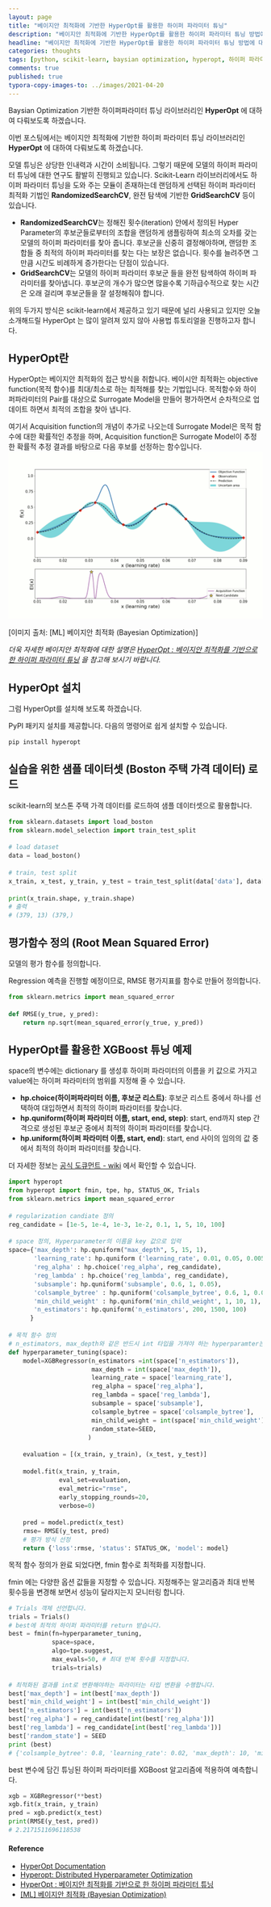 ```yaml
---
layout: page
title: "베이지안 최적화에 기반한 HyperOpt를 활용한 하이퍼 파라미터 튜닝"
description: "베이지안 최적화에 기반한 HyperOpt를 활용한 하이퍼 파라미터 튜닝 방법에 대하여 알아 보도록 하겠습니다."
headline: "베이지안 최적화에 기반한 HyperOpt를 활용한 하이퍼 파라미터 튜닝 방법에 대하여 알아 보도록 하겠습니다."
categories: thoughts
tags: [python, scikit-learn, baysian optimization, hyperopt, 하이퍼 파라미터 튜닝, 머신러닝, 데이터 분석, 딥러닝]
comments: true
published: true
typora-copy-images-to: ../images/2021-04-20
---
```








Baysian Optimization 기반한 하이퍼파라미터 튜닝 라이브러리인 **HyperOpt** 에 대하여 다뤄보도록 하겠습니다.





이번 포스팅에서는 베이지안 최적화에 기반한 하이퍼 파라미터 튜닝 라이브러리인 **HyperOpt** 에 대하여 다뤄보도록 하겠습니다.

모델 튜닝은 상당한 인내력과 시간이 소비됩니다. 그렇기 때문에 모델의 하이퍼 파라미터 튜닝에 대한 연구도 활발히 진행되고 있습니다. Scikit-Learn 라이브러리에서도 하이퍼 파라미터 튜닝을 도와 주는 모듈이 존재하는데 랜덤하게 선택된 하이퍼 파라미터 최적화 기법인 **RandomizedSearchCV**, 완전 탐색에 기반한 **GridSearchCV** 등이 있습니다. 

- **RandomizedSearchCV**는 정해진 횟수(iteration) 안에서 정의된 Hyper Parameter의 후보군들로부터의 조합을 랜덤하게 샘플링하여 최소의 오차를 갖는 모델의 하이퍼 파라미터를 찾아 줍니다. 후보군을 신중히 결정해야하며, 랜덤한 조합들 중 최적의 하이퍼 파라미터를 찾는 다는 보장은 없습니다. 횟수를 늘려주면 그만큼 시간도 비례하게 증가한다는 단점이 있습니다.
- **GridSearchCV**는 모델의 하이퍼 파라미터 후보군 들을 완전 탐색하여 하이퍼 파라미터를 찾아냅니다. 후보군의 개수가 많으면 많을수록 기하급수적으로 찾는 시간은 오래 걸리며 후보군들을 잘 설정해줘야 합니다. 

위의 두가지 방식은 scikit-learn에서 제공하고 있기 때문에 널리 사용되고 있지만 오늘 소개해드릴 HyperOpt 는 많이 알려져 있지 않아 사용법 튜토리얼을 진행하고자 합니다.



## HyperOpt란

HyperOpt는 베이지안 최적화의 접근 방식을 취합니다. 베이시안 최적화는 objective function(목적 함수)를 최대/최소로 하는 최적해를 찾는 기법입니다. 목적함수와 하이퍼파라미터의 Pair를 대상으로 Surrogate Model을 만들어 평가하면서 순차적으로 업데이트 하면서 최적의 조합을 찾아 냅니다.

여기서 Acquisition function의 개념이 추가로 나오는데 Surrogate Model은 목적 함수에 대한 확률적인 추정을 하며, Acquisition function은 Surrogate Model이 추정한 확률적 추정 결과를 바탕으로 다음 후보를 선정하는 함수입니다.![baysian-optimization](../images/2021-04-20/baysian-optimization.png)

[이미지 출처: [ML] 베이지안 최적화 (Bayesian Optimization)]

*더욱 자세한 베이지안 최적화에 대한 설명은 [HyperOpt : 베이지안 최적화를 기반으로 한 하이퍼 파라미터 튜닝](https://ichi.pro/ko/hyperopt-beijian-choejeoghwaleul-giban-eulo-han-haipeo-palamiteo-tyuning-140338828128041) 을 참고해 보시기 바랍니다.*



## HyperOpt 설치

그럼 HyperOpt를 설치해 보도록 하겠습니다.

PyPI 패키지 설치를 제공합니다. 다음의 명령어로 쉽게 설치할 수 있습니다.

```bash
pip install hyperopt
```



## 실습을 위한 샘플 데이터셋 (Boston 주택 가격 데이터) 로드

scikit-learn의 보스톤 주택 가격 데이터를 로드하여 샘플 데이터셋으로 활용합니다.

```python
from sklearn.datasets import load_boston
from sklearn.model_selection import train_test_split

# load dataset
data = load_boston()

# train, test split
x_train, x_test, y_train, y_test = train_test_split(data['data'], data['target'], random_state=SEED)

print(x_train.shape, y_train.shape)
# 출력
# (379, 13) (379,)
```



## 평가함수 정의 (Root Mean Squared Error)

모델의 평가 함수를 정의합니다. 

Regression 예측을 진행할 예정이므로, RMSE 평가지표를 함수로 만들어 정의합니다.

```python
from sklearn.metrics import mean_squared_error

def RMSE(y_true, y_pred):
    return np.sqrt(mean_squared_error(y_true, y_pred))
```



## HyperOpt를 활용한 XGBoost 튜닝 예제

space의 변수에는 dictionary 를 생성후 하이퍼 파라미터의 이름을 키 값으로 가지고 value에는 하이퍼 파라미터의 범위를 지정해 줄 수 있습니다.

- **hp.choice(하이퍼파라미터 이름, 후보군 리스트)**: 후보군 리스트 중에서 하나를 선택하여 대입하면서 최적의 하이퍼 파라미터를 찾습니다.
- **hp.quniform(하이퍼 파라미터 이름, start, end, step)**: start, end까지 step 간격으로 생성된 후보군 중에서 최적의 하이퍼 파라미터를 찾습니다.
- **hp.uniform(하이퍼 파라미터 이름, start, end)**: start, end 사이의 임의의 값 중에서 최적의 하이퍼 파라미터를 찾습니다.

더 자세한 정보는 [공식 도큐먼트 - wiki](https://github.com/hyperopt/hyperopt/wiki/FMin) 에서 확인할 수 있습니다.

```python
import hyperopt
from hyperopt import fmin, tpe, hp, STATUS_OK, Trials
from sklearn.metrics import mean_squared_error

# regularization candiate 정의
reg_candidate = [1e-5, 1e-4, 1e-3, 1e-2, 0.1, 1, 5, 10, 100]

# space 정의, Hyperparameter의 이름을 key 값으로 입력
space={'max_depth': hp.quniform("max_depth", 5, 15, 1),
       'learning_rate': hp.quniform ('learning_rate', 0.01, 0.05, 0.005),
       'reg_alpha' : hp.choice('reg_alpha', reg_candidate),
       'reg_lambda' : hp.choice('reg_lambda', reg_candidate),
       'subsample': hp.quniform('subsample', 0.6, 1, 0.05),
       'colsample_bytree' : hp.quniform('colsample_bytree', 0.6, 1, 0.05),
       'min_child_weight' : hp.quniform('min_child_weight', 1, 10, 1),
       'n_estimators': hp.quniform('n_estimators', 200, 1500, 100)
      }

# 목적 함수 정의
# n_estimators, max_depth와 같은 반드시 int 타입을 가져야 하는 hyperparamter는 int로 타입 캐스팅 합니다.
def hyperparameter_tuning(space):
    model=XGBRegressor(n_estimators =int(space['n_estimators']), 
                       max_depth = int(space['max_depth']), 
                       learning_rate = space['learning_rate'],
                       reg_alpha = space['reg_alpha'],
                       reg_lambda = space['reg_lambda'],
                       subsample = space['subsample'],
                       colsample_bytree = space['colsample_bytree'], 
                       min_child_weight = int(space['min_child_weight']),
                       random_state=SEED, 
                      )
    
    evaluation = [(x_train, y_train), (x_test, y_test)]
    
    model.fit(x_train, y_train,
              eval_set=evaluation, 
              eval_metric="rmse",
              early_stopping_rounds=20,
              verbose=0)

    pred = model.predict(x_test)
    rmse= RMSE(y_test, pred)    
    # 평가 방식 선정
    return {'loss':rmse, 'status': STATUS_OK, 'model': model}
```



목적 함수 정의가 완료 되었다면, fmin 함수로 최적화를 지정합니다.

fmin 에는 다양한 옵션 값들을 지정할 수 있습니다. 지정해주는 알고리즘과 최대 반복 횟수등을 변경해 보면서 성능이 달라지는지 모니터링 합니다.



```python
# Trials 객체 선언합니다.
trials = Trials()
# best에 최적의 하이퍼 파라미터를 return 받습니다.
best = fmin(fn=hyperparameter_tuning,
            space=space,
            algo=tpe.suggest,
            max_evals=50, # 최대 반복 횟수를 지정합니다.
            trials=trials)

# 최적화된 결과를 int로 변환해야하는 파라미터는 타입 변환을 수행합니다.
best['max_depth'] = int(best['max_depth'])
best['min_child_weight'] = int(best['min_child_weight'])
best['n_estimators'] = int(best['n_estimators'])
best['reg_alpha'] = reg_candidate[int(best['reg_alpha'])]
best['reg_lambda'] = reg_candidate[int(best['reg_lambda'])]
best['random_state'] = SEED
print (best)
# {'colsample_bytree': 0.8, 'learning_rate': 0.02, 'max_depth': 10, 'min_child_weight': 2, 'n_estimators': 700, 'reg_alpha': 1, 'reg_lambda': 0.001, 'subsample': 0.65, 'random_state': 30}
```



best 변수에 담긴 튜닝된 하이퍼 파라미터를 XGBoost 알고리즘에 적용하여 예측합니다.

```python
xgb = XGBRegressor(**best)
xgb.fit(x_train, y_train)
pred = xgb.predict(x_test)
print(RMSE(y_test, pred))
# 2.2171511696118538
```





#### Reference

- [HyperOpt Documentation](http://hyperopt.github.io/hyperopt/)
- [Hyperopt: Distributed Hyperparameter Optimization](https://github.com/hyperopt/hyperopt)
- [HyperOpt : 베이지안 최적화를 기반으로 한 하이퍼 파라미터 튜닝](https://ichi.pro/ko/hyperopt-beijian-choejeoghwaleul-giban-eulo-han-haipeo-palamiteo-tyuning-140338828128041)
- [[ML] 베이지안 최적화 (Bayesian Optimization)](https://wooono.tistory.com/102)



